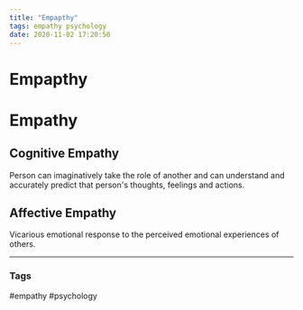 ```yaml
---
title: "Empapthy"
tags: empathy psychology
date: 2020-11-02 17:20:50
---
```


# Empapthy

# Empathy

## Cognitive Empathy
Person can imaginatively take the role of another and can understand and accurately predict that person's thoughts, feelings and actions.

## Affective Empathy
Vicarious emotional response to the perceived emotional experiences of others.



---
### Tags
#empathy #psychology
